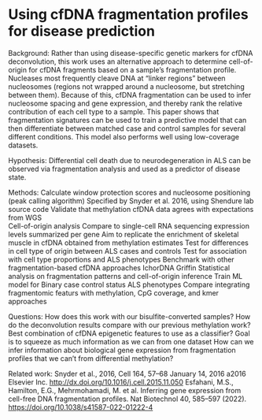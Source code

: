 # Using cfDNA fragmentation profiles for disease prediction
Background: Rather than using disease-specific genetic markers for cfDNA deconvolution, this work uses an alternative approach to determine cell-of-origin for cfDNA fragments based on a sample’s fragmentation profile. Nucleases most frequently cleave DNA at “linker regions” between nucleosomes (regions not wrapped around a nucleosome, but stretching between them). Because of this, cfDNA fragmentation can be used to infer nucleosome spacing and gene expression, and thereby rank the relative contribution of each cell type to a sample. This paper shows that fragmentation signatures can be used to train a predictive model that can then differentiate between matched case and control samples for several different conditions. This model also performs well using low-coverage datasets.

Hypothesis: Differential cell death due to neurodegeneration in ALS can be observed via fragmentation analysis and used as a predictor of disease state.

Methods: 
Calculate window protection scores and nucleosome positioning (peak calling algorithm)
  Specified by Snyder et al. 2016, using Shendure lab source code
  Validate that methylation cfDNA data agrees with expectations from WGS  
Cell-of-origin analysis
  Compare to single-cell RNA sequencing expression levels summarized per gene
  Aim to replicate the enrichment of skeletal muscle in cfDNA obtained from methylation estimates 
  Test for differences in cell type of origin between ALS cases and controls 
  Test for association with cell type proportions and ALS phenotypes 
Benchmark with other fragmentation-based cfDNA approaches
  IchorDNA
  Griffin
Statistical analysis on fragmentation patterns and cell-of-origin inference
  Train ML model for 
    Binary case control status 
    ALS phenotypes 
  Compare integrating fragmentomic featurs with methylation, CpG coverage, and kmer approaches 

Questions:
How does this work with our bisulfite-converted samples?
How do the deconvolution results compare with our previous methylation work?
Best combination of cfDNA epigenetic features to use as a classifier?
Goal is to squeeze as much information as we can from one dataset
How can we infer information about biological gene expression from fragmentation profiles that we can’t from differential methylation?

Related work:
Snyder et al., 2016, Cell 164, 57–68 January 14, 2016 a2016 Elsevier Inc. http://dx.doi.org/10.1016/j.cell.2015.11.050
Esfahani, M.S., Hamilton, E.G., Mehrmohamadi, M. et al. Inferring gene expression from cell-free DNA fragmentation profiles. Nat Biotechnol 40, 585–597 (2022). https://doi.org/10.1038/s41587-022-01222-4

